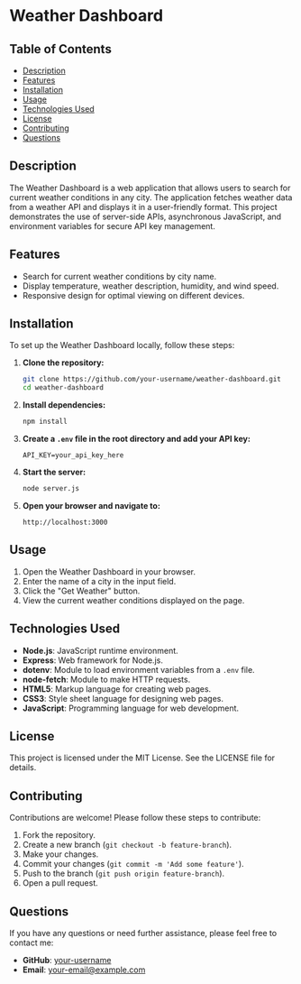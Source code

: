 # Weather Dashboard

## Table of Contents
- [Description](#description)
- [Features](#features)
- [Installation](#installation)
- [Usage](#usage)
- [Technologies Used](#technologies-used)
- [License](#license)
- [Contributing](#contributing)
- [Questions](#questions)

## Description
The Weather Dashboard is a web application that allows users to search for current weather conditions in any city. The application fetches weather data from a weather API and displays it in a user-friendly format. This project demonstrates the use of server-side APIs, asynchronous JavaScript, and environment variables for secure API key management.

## Features
- Search for current weather conditions by city name.
- Display temperature, weather description, humidity, and wind speed.
- Responsive design for optimal viewing on different devices.

## Installation
To set up the Weather Dashboard locally, follow these steps:

1. **Clone the repository:**
    ```sh
    git clone https://github.com/your-username/weather-dashboard.git
    cd weather-dashboard
    ```

2. **Install dependencies:**
    ```sh
    npm install
    ```

3. **Create a `.env` file in the root directory and add your API key:**
    ```properties
    API_KEY=your_api_key_here
    ```

4. **Start the server:**
    ```sh
    node server.js
    ```

5. **Open your browser and navigate to:**
    ```
    http://localhost:3000
    ```

## Usage
1. Open the Weather Dashboard in your browser.
2. Enter the name of a city in the input field.
3. Click the "Get Weather" button.
4. View the current weather conditions displayed on the page.

## Technologies Used
- **Node.js**: JavaScript runtime environment.
- **Express**: Web framework for Node.js.
- **dotenv**: Module to load environment variables from a `.env` file.
- **node-fetch**: Module to make HTTP requests.
- **HTML5**: Markup language for creating web pages.
- **CSS3**: Style sheet language for designing web pages.
- **JavaScript**: Programming language for web development.

## License
This project is licensed under the MIT License. See the LICENSE file for details.

## Contributing
Contributions are welcome! Please follow these steps to contribute:

1. Fork the repository.
2. Create a new branch (`git checkout -b feature-branch`).
3. Make your changes.
4. Commit your changes (`git commit -m 'Add some feature'`).
5. Push to the branch (`git push origin feature-branch`).
6. Open a pull request.

## Questions
If you have any questions or need further assistance, please feel free to contact me:

- **GitHub**: [your-username](https://github.com/your-username)
- **Email**: your-email@example.com

